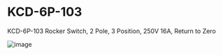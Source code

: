 # KCD-6P-103
KCD-6P-103 Rocker Switch, 2 Pole, 3 Position, 250V 16A, Return to Zero 

![image](https://github.com/user-attachments/assets/e3ea0bcb-2802-435c-9371-7516bb30a7d0)

